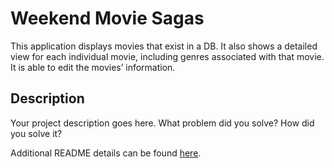# Weekend Movie Sagas

This application displays movies that exist in a DB. It also shows a detailed view for each individual movie, including genres associated with that movie. It is able to edit the movies’ information.

## Description

Your project description goes here. What problem did you solve? How did you solve it?

Additional README details can be found [here](https://github.com/PrimeAcademy/github-finalization-assignment).